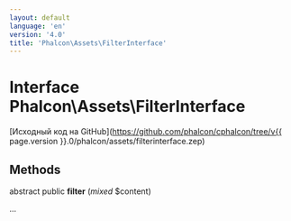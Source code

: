 ```yaml
---
layout: default
language: 'en'
version: '4.0'
title: 'Phalcon\Assets\FilterInterface'
---
```


# Interface **Phalcon\Assets\FilterInterface**

[Исходный код на GitHub](https://github.com/phalcon/cphalcon/tree/v{{ page.version }}.0/phalcon/assets/filterinterface.zep)

## Methods

abstract public **filter** (*mixed* $content)

...